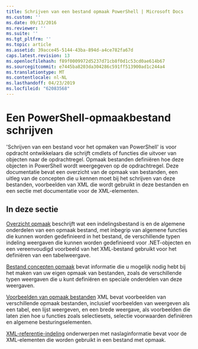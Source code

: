 ```yaml
---
title: Schrijven van een bestand opmaak PowerShell | Microsoft Docs
ms.custom: ''
ms.date: 09/13/2016
ms.reviewer: ''
ms.suite: ''
ms.tgt_pltfrm: ''
ms.topic: article
ms.assetid: 39acce45-5144-43ba-894d-a4ce782fa67d
caps.latest.revision: 13
ms.openlocfilehash: f89f0009972d5237d71cb8f0d1c53cd0ae614b67
ms.sourcegitcommit: e7445ba8203da304286c591ff513900ad1c244a4
ms.translationtype: MT
ms.contentlocale: nl-NL
ms.lasthandoff: 04/23/2019
ms.locfileid: "62083568"
---
```

# <a name="writing-a-powershell-formatting-file"></a>Een PowerShell-opmaakbestand schrijven

'Schrijven van een bestand voor het opmaken van PowerShell' is voor opdracht ontwikkelaars die schrijft cmdlets of functies die uitvoer van objecten naar de opdrachtregel. Opmaak bestanden definiëren hoe deze objecten in PowerShell wordt weergegeven op de opdrachtregel. Deze documentatie bevat een overzicht van de opmaak van bestanden, een uitleg van de concepten die u kennen moet bij het schrijven van deze bestanden, voorbeelden van XML die wordt gebruikt in deze bestanden en een sectie met documentatie voor de XML-elementen.

## <a name="in-this-section"></a>In deze sectie

[Overzicht opmaak](./formatting-file-overview.md) beschrijft wat een indelingsbestand is en de algemene onderdelen van een opmaak bestand, met inbegrip van algemene functies die kunnen worden gedefinieerd in het bestand, de verschillende typen indeling weergaven die kunnen worden gedefinieerd voor .NET-objecten en een vereenvoudigd voorbeeld van het XML-bestand gebruikt voor het definiëren van een tabelweergave.

[Bestand concepten opmaak](./formatting-file-concepts.md) bevat informatie die u mogelijk nodig hebt bij het maken van uw eigen opmaak van bestanden, zoals de verschillende typen weergaven die u kunt definiëren en speciale onderdelen van deze weergaven.

[Voorbeelden van opmaak bestanden](./examples-of-formatting-files.md) XML bevat voorbeelden van verschillende opmaak bestanden, inclusief voorbeelden van weergeven als een tabel, een lijst weergeven, en een brede weergave, als voorbeelden die laten zien hoe u functies zoals selectiesets, selectie voorwaarden definiëren en algemene besturingselementen.

[XML-referentie-indeling](./format-schema-xml-reference.md) onderwerpen met naslaginformatie bevat voor de XML-elementen die worden gebruikt in een bestand met opmaak.
